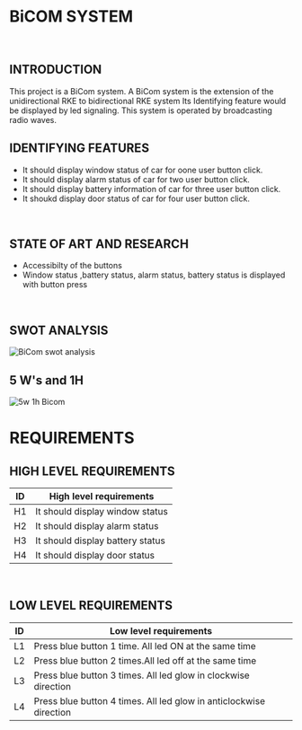 # BiCOM SYSTEM 
<br/>

## INTRODUCTION
 This project is a BiCom system.
 A BiCom system is the extension of the unidirectional RKE to bidirectional RKE system
 Its Identifying feature would be displayed by led signaling.
 This system is operated by broadcasting radio waves.
<br/>

## IDENTIFYING FEATURES
* It should display window status of car for oone user button click.
* It should display alarm status of car for two user button click.
* It should display battery information of car for three user button click.
* It shoukd display door status of car for four user button click.
<br/>

## STATE OF ART AND RESEARCH 
* Accessibilty of the buttons
* Window status ,battery status, alarm status, battery status is displayed with button press
<br/>

## SWOT ANALYSIS
![BiCom swot analysis](https://user-images.githubusercontent.com/98878326/157863301-2e2d7b0f-4a7f-4c25-abb4-5012d00e94f9.jpg)
<br/>

## 5 W's and 1H
![5w 1h Bicom](https://user-images.githubusercontent.com/98878326/157863381-97e93efd-e975-40b4-8e71-dc6f955f8a2f.jpg)
<br/>

# REQUIREMENTS
## HIGH LEVEL REQUIREMENTS

| ID | High level requirements |
| -- |------------------------ |
| H1| It should display window status                 |
|H2|It should display alarm status |
|H3|It should display battery status |
|H4| It should display door status|
<br/>

## LOW LEVEL REQUIREMENTS

|ID| Low level requirements |
|--|-- |
|L1 |Press blue button 1 time. All led ON at the same time |
|L2 |Press blue button 2 times.All led off at the same time |
| L3|Press blue button 3 times. All led glow in clockwise direction |
|L4|Press blue button 4 times. All led glow in anticlockwise direction |
